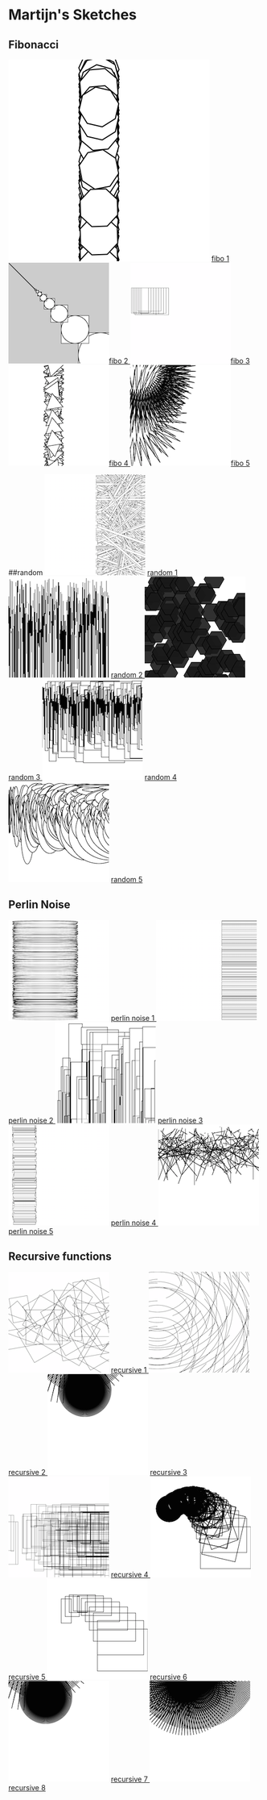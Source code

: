 # Martijn's Sketches

## Fibonacci
![](Martijn/fibbonacci.png) [fibo 1 ](Martijn/fibbonacci.pv)
![](Martijn/fibbonacci2.png)[fibo 2 ](Martijn/fibbonacci2.pv)
![](Martijn/fibbonacci4.png)[fibo 3 ](Martijn/fibbonacci9.pv)
![](Martijn/fibonacci.png)[fibo 4 ](Martijn/fibonacci.pv)
![](Martijn/fibbonacci6.png)[fibo 5 ](Martijn/fibbonacci8.pv)



##random
![](Martijn/pnoiserandom.png)
[random 1 ](Martijn/pnoiserandom.pv)
![](Martijn/randomnoise2.png)
[random 2 ](Martijn/randomnoise2.pv)
![](Martijn/randompnoise3.png)
[random 3 ](Martijn/randompnoise3.pv)
![](Martijn/randompnoise4.png)
[random 4 ](Martijn/randompnoise4.pv)
![](Martijn/random_pnoise5.png)
[random 5 ](Martijn/random_pnoise5.pv)





## Perlin Noise


![](Martijn/Untitled7.png)
[perlin noise 1 ](Martijn/Untitled7.pv)
![](Martijn/pnoise17.png)
[perlin noise 2 ](Martijn/pnoise17.pv)
![](Martijn/Untitled8.png)
[perlin noise  3 ](Martijn/Untitled8.pv)
![](Martijn/Untitled10.png)
[perlin noise 4 ](Martijn/Untitled9.pv)
![](Martijn/pnoiserandom6.png)
[perlin noise 5 ](Martijn/pnoiserandom6.pv)



## Recursive functions
![](Martijn/recursion9.png)
[recursive 1 ](Martijn/recursion9.pv)
![](Martijn/recursion8.png)
[recursive 2 ](Martijn/rucursion8.pv)
![](Martijn/recursion4.png)
[recursive 3 ](Martijn/recursion4.pv)
![](Martijn/recursion6.png)
[recursive 4 ](Martijn/recursion6.pv)
![](Martijn/recursion7.png)
[recursive 5 ](Martijn/recursion7.pv)
![](Martijn/recursion5.png)
[recursive 6 ](Martijn/recursion5.pv)
![](Martijn/recursion4.png)
[recursive 7 ](Martijn/recursion4.pv)
![](Martijn/recursion2.png)
[recursive 8 ](Martijn/recursion2.pv)







            
